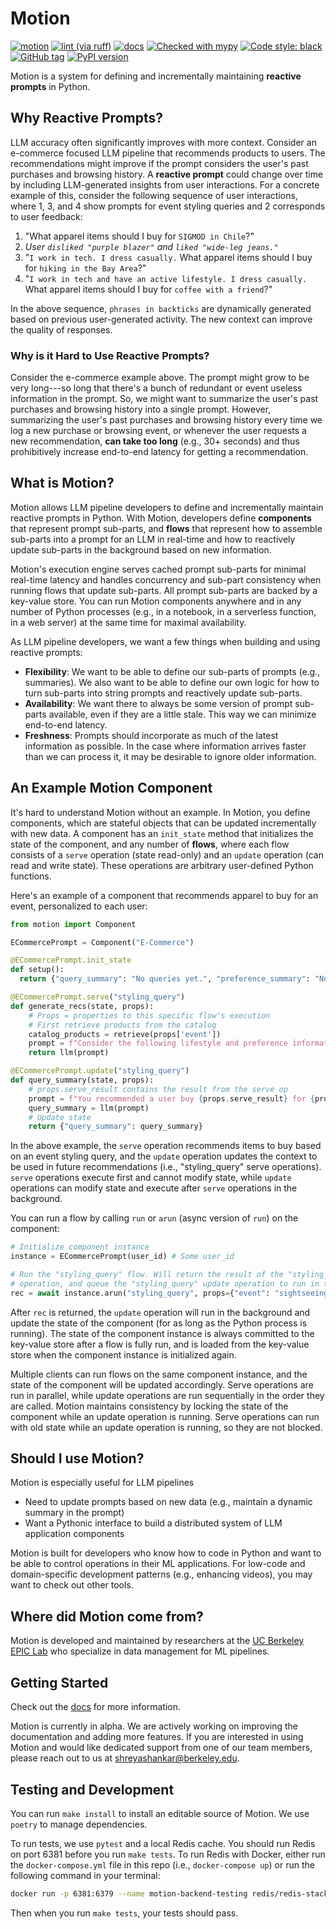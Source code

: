 # Motion

[![motion](https://github.com/dm4ml/motion/workflows/motion/badge.svg)](https://github.com/dm4ml/motion/actions?query=workflow:"motion")
[![lint (via ruff)](https://github.com/dm4ml/motion/workflows/lint/badge.svg)](https://github.com/dm4ml/motion/actions?query=workflow:"lint")
[![docs](https://github.com/dm4ml/motion/workflows/docs/badge.svg)](https://github.com/dm4ml/motion/actions?query=workflow:"docs")
[![Checked with mypy](http://www.mypy-lang.org/static/mypy_badge.svg)](http://mypy-lang.org/)
[![Code style: black](https://img.shields.io/badge/code%20style-black-000000.svg)](https://github.com/psf/black)
[![GitHub tag](https://img.shields.io/github/tag/dm4ml/motion?include_prereleases=&sort=semver&color=blue)](https://github.com/dm4ml/motion/releases/)
[![PyPI version](https://badge.fury.io/py/motion-python.svg?branch=main&kill_cache=1)](https://badge.fury.io/py/motion-python)

Motion is a system for defining and incrementally maintaining **reactive prompts** in Python.

## Why Reactive Prompts?

LLM accuracy often significantly improves with more context. Consider an e-commerce focused LLM pipeline that recommends products to users. The recommendations might improve if the prompt considers the user's past purchases and browsing history. A **reactive prompt** could change over time by including LLM-generated insights from user interactions. For a concrete example of this, consider the following sequence of user interactions, where 1, 3, and 4 show prompts for event styling queries and 2 corresponds to user feedback:

1. "What apparel items should I buy for `SIGMOD in Chile`?"
2. _User `disliked "purple blazer"` and `liked "wide-leg jeans."`_
3. "`I work in tech. I dress casually.` What apparel items should I buy for `hiking in the Bay Area`?"
4. "`I work in tech and have an active lifestyle. I dress casually.` What apparel items should I buy for `coffee with a friend`?"

In the above sequence, `phrases in backticks` are dynamically generated based on previous user-generated activity. The new context can improve the quality of responses.

### Why is it Hard to Use Reactive Prompts?

Consider the e-commerce example above. The prompt might grow to be very long---so long that there's a bunch of redundant or event useless information in the prompt. So, we might want to summarize the user's past purchases and browsing history into a single prompt. However, summarizing the user's past purchases and browsing history every time we log a new purchase or browsing event, or whenever the user requests a new recommendation, **can take too long** (e.g., 30+ seconds) and thus prohibitively increase end-to-end latency for getting a recommendation.

## What is Motion?

Motion allows LLM pipeline developers to define and incrementally maintain reactive prompts in Python. With Motion, developers define **components** that represent prompt sub-parts, and **flows** that represent how to assemble sub-parts into a prompt for an LLM in real-time and how to reactively update sub-parts in the background based on new information.

Motion's execution engine serves cached prompt sub-parts for minimal real-time latency and handles concurrency and sub-part consistency when running flows that update sub-parts. All prompt sub-parts are backed by a key-value store. You can run Motion components anywhere and in any number of Python processes (e.g., in a notebook, in a serverless function, in a web server) at the same time for maximal availability.

As LLM pipeline developers, we want a few things when building and using reactive prompts:

- **Flexibility**: We want to be able to define our sub-parts of prompts (e.g., summaries). We also want to be able to define our own logic for how to turn sub-parts into string prompts and reactively update sub-parts.
- **Availability**: We want there to always be some version of prompt sub-parts available, even if they are a little stale. This way we can minimize end-to-end latency.
- **Freshness**: Prompts should incorporate as much of the latest information as possible. In the case where information arrives faster than we can process it, it may be desirable to ignore older information.

## An Example Motion Component

It's hard to understand Motion without an example. In Motion, you define components, which are stateful objects that can be updated incrementally with new data. A component has an `init_state` method that initializes the state of the component, and any number of **flows**, where each flow consists of a `serve` operation (state read-only) and an `update` operation (can read and write state). These operations are arbitrary user-defined Python functions.

Here's an example of a component that recommends apparel to buy for an event, personalized to each user:

```python
from motion import Component

ECommercePrompt = Component("E-Commerce")

@ECommercePrompt.init_state
def setup():
  return {"query_summary": "No queries yet.", "preference_summary": "No preference information yet."}

@ECommercePrompt.serve("styling_query")
def generate_recs(state, props):
    # Props = properties to this specific flow's execution
    # First retrieve products from the catalog
    catalog_products = retrieve(props['event'])
    prompt = f"Consider the following lifestyle and preference information about me: {state['query_summary']}, {state['preference_summary']}. Suggest 3-5 apparel items for me to buy for {props['event']}, using the catalog: {catalog_products}."
    return llm(prompt)

@ECommercePrompt.update("styling_query")
def query_summary(state, props):
    # props.serve_result contains the result from the serve op
    prompt = f"You recommended a user buy {props.serve_result} for {props['event']}. The information we currently have about them is: {state['query_summary']}. Based on their query history, give a new 3-sentence summary about their lifestyle."
    query_summary = llm(prompt)
    # Update state
    return {"query_summary": query_summary}
```

In the above example, the `serve` operation recommends items to buy based on an event styling query, and the `update` operation updates the context to be used in future recommendations (i.e., "styling_query" serve operations). `serve` operations execute first and cannot modify state, while `update` operations can modify state and execute after `serve` operations in the background.

You can run a flow by calling `run` or `arun` (async version of `run`) on the component:

```python
# Initialize component instance
instance = ECommercePrompt(user_id) # Some user_id

# Run the "styling_query" flow. Will return the result of the "styling_query" serve
# operation, and queue the "styling_query" update operation to run in the background.
rec = await instance.arun("styling_query", props={"event": "sightseeing in Santiago, Chile"})
```

After `rec` is returned, the `update` operation will run in the background and update the state of the component (for as long as the Python process is running). The state of the component instance is always committed to the key-value store after a flow is fully run, and is loaded from the key-value store when the component instance is initialized again.

Multiple clients can run flows on the same component instance, and the state of the component will be updated accordingly. Serve operations are run in parallel, while update operations are run sequentially in the order they are called. Motion maintains consistency by locking the state of the component while an update operation is running. Serve operations can run with old state while an update operation is running, so they are not blocked.

## Should I use Motion?

Motion is especially useful for LLM pipelines

- Need to update prompts based on new data (e.g., maintain a dynamic summary in the prompt)
- Want a Pythonic interface to build a distributed system of LLM application components

Motion is built for developers who know how to code in Python and want to be able to control operations in their ML applications. For low-code and domain-specific development patterns (e.g., enhancing videos), you may want to check out other tools.

## Where did Motion come from?

Motion is developed and maintained by researchers at the [UC Berkeley EPIC Lab](https://epic.berkeley.edu) who specialize in data management for ML pipelines.

## Getting Started

Check out the [docs](https://dm4ml.github.io/motion/) for more information.

Motion is currently in alpha. We are actively working on improving the documentation and adding more features. If you are interested in using Motion and would like dedicated support from one of our team members, please reach out to us at [shreyashankar@berkeley.edu](mailto:shreyashankar@berkeley.edu).

## Testing and Development

You can run `make install` to install an editable source of Motion. We use `poetry` to manage dependencies.

To run tests, we use `pytest` and a local Redis cache. You should run Redis on port 6381 before you run `make tests`. To run Redis with Docker, either run the `docker-compose.yml` file in this repo (i.e., `docker-compose up`) or run the following command in your terminal:

```bash
docker run -p 6381:6379 --name motion-backend-testing redis/redis-stack-server:latest
```

Then when you run `make tests`, your tests should pass.
